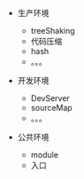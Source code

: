 - 生产环境
    - treeShaking
    - 代码压缩
    - hash
    - 。。。
- 开发环境
    - DevServer
    - sourceMap
    - 。。。

- 公共环境
    - module
    - 入口